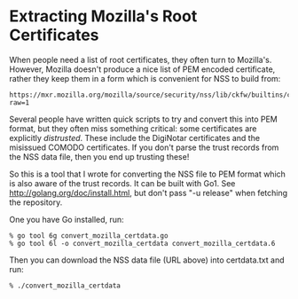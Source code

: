 Extracting Mozilla's Root Certificates
======================================

When people need a list of root certificates, they often turn to Mozilla's. However, Mozilla doesn't produce a nice list of PEM encoded certificate, rather they keep them in a form which is convenient for NSS to build from:

    https://mxr.mozilla.org/mozilla/source/security/nss/lib/ckfw/builtins/certdata.txt?raw=1

Several people have written quick scripts to try and convert this into PEM format, but they often miss something critical: some certificates are explicitly _distrusted_. These include the DigiNotar certificates and the misissued COMODO certificates. If you don't parse the trust records from the NSS data file, then you end up trusting these!

So this is a tool that I wrote for converting the NSS file to PEM format which is also aware of the trust records. It can be built with Go1. See http://golang.org/doc/install.html, but don't pass "-u release" when fetching the repository.

One you have Go installed, run:

    % go tool 6g convert_mozilla_certdata.go
    % go tool 6l -o convert_mozilla_certdata convert_mozilla_certdata.6

Then you can download the NSS data file (URL above) into certdata.txt and run:

    % ./convert_mozilla_certdata

